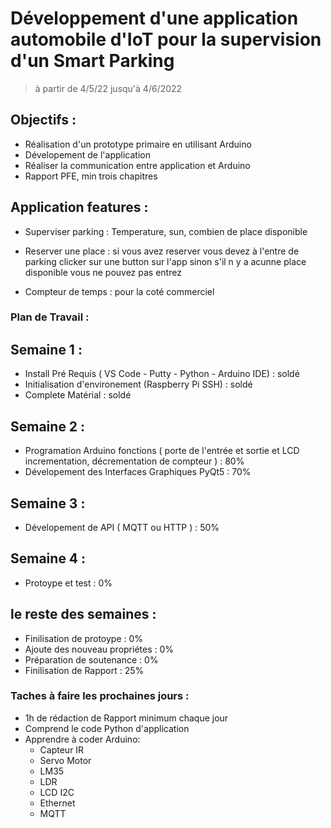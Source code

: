 # **Développement d'une application automobile d'IoT pour la supervision d'un Smart Parking**

> à partir de 4/5/22 jusqu'à 4/6/2022

## Objectifs : 

- Réalisation d'un prototype primaire en utilisant Arduino
- Dévelopement de l'application 
- Réaliser la communication entre application et Arduino
- Rapport PFE, min trois chapitres


## Application features : 

- Superviser parking : Temperature, sun, combien de place disponible

- Reserver une place : si vous avez reserver vous devez à l'entre de parking clicker sur une button sur l'app sinon s'il n y a acunne place disponible vous ne pouvez pas entrez

- Compteur de temps : pour la coté commerciel

### Plan de Travail : 

## Semaine 1 :
- Install Pré Requis ( VS Code - Putty - Python - Arduino IDE) : soldé
- Initialisation d'environement (Raspberry Pi SSH) : soldé
- Complete Matérial : soldé

## Semaine 2 : 
- Programation Arduino fonctions ( porte de l'entrée et sortie et LCD incrementation, décrementation de compteur ) : 80%
- Dévelopement des Interfaces Graphiques PyQt5 : 70%

## Semaine 3 : 
- Dévelopement de API ( MQTT ou HTTP ) : 50%

## Semaine 4 : 
- Protoype et test : 0%

## le reste des semaines : 
- Finilisation de protoype  : 0%
- Ajoute des nouveau propriétes : 0%
- Préparation de soutenance : 0%
- Finilisation de Rapport : 25%

### Taches à faire les prochaines jours : 
- 1h de rédaction de Rapport minimum chaque jour 
- Comprend le code Python d'application
- Apprendre à coder Arduino: 
    - Capteur IR
    - Servo Motor
    - LM35
    - LDR
    - LCD I2C
    - Ethernet
    - MQTT 